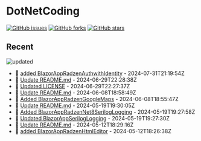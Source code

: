 # DotNetCoding

[![GitHub issues](https://img.shields.io/github/issues/akifmt/DotNetCoding)](https://github.com/akifmt/DotNetCoding/issues)
[![GitHub forks](https://img.shields.io/github/forks/akifmt/DotNetCoding)](https://github.com/akifmt/DotNetCoding/network)
[![GitHub stars](https://img.shields.io/github/stars/akifmt/DotNetCoding)](https://github.com/akifmt/DotNetCoding/stargazers)


## Recent

<!-- Latest_Commits_Start -->
![updated](https://img.shields.io/badge/Updated-Wed%20Jul%2031%202024%2021%3A22%3A44%20GMT%2B0000%20(Coordinated%20Universal%20Time)-blue.svg)
- :page_facing_up: [added BlazorAppRadzenAuthwithIdentity](https://github.com/akifmt/DotNetCoding/commit/38b36f8ba37dc9b7db780d2c7924501f80aebee6) - 2024-07-31T21:19:54Z 
- :page_facing_up: [Update README.md](https://github.com/akifmt/DotNetCoding/commit/78cccae88e7bb2229ba34d4dff5a1d1376b19b07) - 2024-06-29T22:28:38Z 
- :page_facing_up: [Updated LICENSE](https://github.com/akifmt/DotNetCoding/commit/cde2e507b394d2cb3fe538790e19a09fe3017895) - 2024-06-29T22:27:37Z 
- :page_facing_up: [Update README.md](https://github.com/akifmt/DotNetCoding/commit/65efe1355e7f323bc45f954f87e1e451c517ead9) - 2024-06-08T18:58:49Z 
- :page_facing_up: [Added BlazorAppRadzenGoogleMaps](https://github.com/akifmt/DotNetCoding/commit/bde60e66411706168c60146c092cbca1fb19d81c) - 2024-06-08T18:55:47Z 
- :page_facing_up: [Update README.md](https://github.com/akifmt/DotNetCoding/commit/3e2df14f3ac2eb227897c90377cc9bd76c7fce25) - 2024-05-19T19:30:05Z 
- :page_facing_up: [Added BlazorAppRadzenNet8SerilogLogging](https://github.com/akifmt/DotNetCoding/commit/27bb1f00de1fb7e7909c9898089239da8c831c25) - 2024-05-19T19:27:58Z 
- :page_facing_up: [Updated BlazorAppSerilogLogging](https://github.com/akifmt/DotNetCoding/commit/37df7aa1e837597e403fc001b20057c9eb5ce3fc) - 2024-05-19T19:27:30Z 
- :page_facing_up: [Update README.md](https://github.com/akifmt/DotNetCoding/commit/b87e20af2c768ff963dfa816d5b976e8896a365b) - 2024-05-12T18:29:16Z 
- :page_facing_up: [added BlazorAppRadzenHtmlEditor](https://github.com/akifmt/DotNetCoding/commit/b14fe4e481233a1e31b1d4f9396db58d1baa6bb6) - 2024-05-12T18:26:38Z 
<!-- Latest_Commits_End -->
